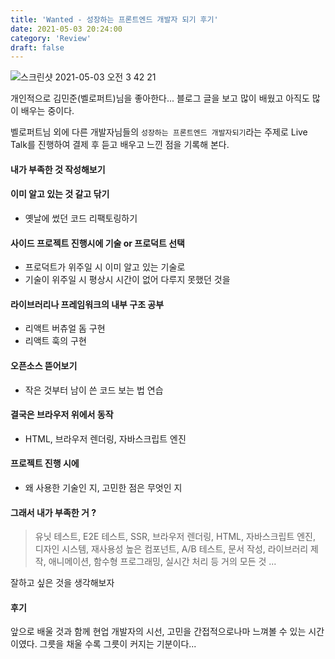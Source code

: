 ```yaml
---
title: 'Wanted - 성장하는 프론트엔드 개발자 되기 후기'
date: 2021-05-03 20:24:00
category: 'Review'
draft: false
---
```


![스크린샷 2021-05-03 오전 3 42 21](https://user-images.githubusercontent.com/26461307/116823808-a29a6f80-abc1-11eb-9048-92d66cc55c27.png)

개인적으로 김민준(벨로퍼트)님을 좋아한다... 블로그 글을 보고 많이 배웠고 아직도 많이 배우는 중이다.

벨로퍼트님 외에 다른 개발자님들의 `성장하는 프론트엔드 개발자되기`라는 주제로 Live Talk를 진행하여 결제 후 듣고 배우고 느낀 점을 기록해 본다.

#### 내가 부족한 것 작성해보기

#### 이미 알고 있는 것 갈고 닦기

- 옛날에 썼던 코드 리팩토링하기

#### 사이드 프로젝트 진행시에 기술 or 프로덕트 선택

- 프로덕트가 위주일 시 이미 알고 있는 기술로
- 기술이 위주일 시 평상시 시간이 없어 다루지 못했던 것을

#### 라이브러리나 프레임워크의 내부 구조 공부

- 리액트 버츄얼 돔 구현
- 리액트 훅의 구현

#### 오픈소스 뜯어보기

- 작은 것부터 남이 쓴 코드 보는 법 연습

#### 결국은 브라우저 위에서 동작

- HTML, 브라우저 렌더링, 자바스크립트 엔진

#### 프로젝트 진행 시에

- 왜 사용한 기술인 지, 고민한 점은 무엇인 지

#### 그래서 내가 부족한 거 ?

> 유닛 테스트, E2E 테스트, SSR, 브라우저 렌더링, HTML, 자바스크립트 엔진, 디자인 시스템, 재사용성 높은 컴포넌트, A/B 테스트, 문서 작성, 라이브러리 제작, 애니메이션, 함수형 프로그래밍, 실시간 처리 등 거의 모든 것 ...

잘하고 싶은 것을 생각해보자

#### 후기

앞으로 배울 것과 함께 현업 개발자의 시선, 고민을 간접적으로나마 느껴볼 수 있는 시간이였다. 그릇을 채울 수록 그릇이 커지는 기분이다...
